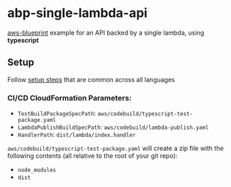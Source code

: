 # abp-single-lambda-api

[aws-blueprint](https://github.com/rynop/aws-blueprint) example for an API backed by a single lambda, using **typescript**

## Setup

Follow [setup steps](https://github.com/rynop/abp-single-lambda-api#setup) that are common across all languages

### CI/CD CloudFormation Parameters:

*  `TestBuildPackageSpecPath`: `aws/codebuild/typescript-test-package.yaml`
*  `LambdaPublishBuildSpecPath`: `aws/codebuild/lambda-publish.yaml`
*  `HandlerPath`: `dist/lambda/index.handler`

`aws/codebuild/typescript-test-package.yaml` will create a zip file with the following contents (all relative to the root of your git repo):

*  `node_modules`
*  `dist`